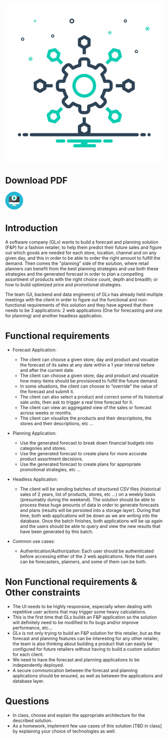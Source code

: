 ![Microservices Architecture](img/microservices.png)

# Download PDF
[![Download TP3](img/pdf.png)](tp3.pdf)

# Introduction
A software company (GLx) wants to build a forecast and planning solution (F&P) for a fashion retailer, to help them predict their future sales and figure out which goods are needed for each store, location, channel and on any given day, and this in order to be able to order the right amount to fulfill the demand. Then comes the "planning" side of the solution, where retail planners can benefit from the best planning strategies and use both these strategies and the generated forecast in order to plan a compelling assortment of products with the right choice count, depth and breadth; or how to build optimized price and promotional strategies.

The team (UI, backend and data engineers) of  GLx has already held multiple meetings with the client in order to figure out the functional and non-functional requirements of this solution and they have agreed that there needs to be 3 applications: 2 web applications (One for forecasting and one for planning) and another headless application.

# Functional requirements
- Forecast Application:
    * The client can choose a given store, day and product and visualize the forecast of its sales at any date within a 1 year interval before and after the current date.
    * The client can choose a given store, day and product and visualize how many items should be provisioned to fulfill the future demand.
    * In some situations, the client can choose to “override” the value of the forecast and submit it.
    * The client can also select a product and correct some of its historical sale units, then ask to trigger a real time forecast for it.
    * The client can view an aggregated view of the sales or forecast across weeks or months.
    * The client can visualize the products and their descriptions, the stores and their descriptions, etc …
- Planning Application:
    * Use the generated forecast to break down financial budgets into categories and stores.
    * Use the generated forecast to create plans for more accurate product assortment decisions.
    * Use the generated forecast to create plans for appropriate promotional strategies, etc …

- Headless Application:
    * The client will be sending batches of structured CSV files (historical sales of 2 years, list of products, stores, etc ...) on a weekly basis (presumably during the weekend). The solution should be able to process these huge amounts of data in order to generate forecasts and plans (results will be persisted into a storage layer). During that time, both web applications will be down as we are writing into the database. Once the batch finishes, both applications will be up again and the users should be able to query and view the new results that have been generated by this batch.
- Common use cases:
    * Authentication/Authorization: Each user should be authenticated before accessing either of the 2 web applications. Note that users can be forecasters,  planners, and some of them can be both.

# Non Functional requirements & Other constraints
- The UI needs to be highly responsive, especially when dealing with repetitive user actions that may trigger some heavy calculations.
- This is the first time that GLx builds an F&P application so the solution will definitely need to be modified to fix bugs and/or improve performance, etc...
- GLx is not only trying to build an F&P solution for this retailer, but as the forecast and planning features can be interesting for any other retailer, the team is also thinking about building a product that can easily be configured for future retailers without having to build a custom solution for each client.
- We need to have the forecast and planning applications to be independently deployed.
- A secure communication between the forecast and planning applications should be ensured, as well as between the applications and database layer.

# Questions
- In class, choose and explain the appropriate architecture for the described solution.
- As a homework, implement few use cases of this solution [TBD in class] by explaining your choice of technologies as well.
